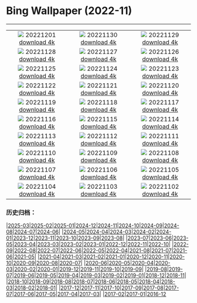 # Bing Wallpaper (2022-11)
**************
| | | |
| :----: | :----: | :----: |
| ![](https://www.bing.com/th?id=OHR.RovinjCroatia_EN-CA3151237604_1920x1080.jpg) 20221201 [download 4k](https://www.bing.com/th?id=OHR.RovinjCroatia_EN-CA3151237604_UHD.jpg) | ![](https://www.bing.com/th?id=OHR.HeronGiving_EN-CA0899005896_1920x1080.jpg) 20221130 [download 4k](https://www.bing.com/th?id=OHR.HeronGiving_EN-CA0899005896_UHD.jpg) | ![](https://www.bing.com/th?id=OHR.RedPlanetDay_EN-CA6802228398_1920x1080.jpg) 20221129 [download 4k](https://www.bing.com/th?id=OHR.RedPlanetDay_EN-CA6802228398_UHD.jpg) |
| ![](https://www.bing.com/th?id=OHR.Cecropia_EN-CA6474805804_1920x1080.jpg) 20221128 [download 4k](https://www.bing.com/th?id=OHR.Cecropia_EN-CA6474805804_UHD.jpg) | ![](https://www.bing.com/th?id=OHR.CavalcadeNathans_EN-CA7552104655_1920x1080.jpg) 20221127 [download 4k](https://www.bing.com/th?id=OHR.CavalcadeNathans_EN-CA7552104655_UHD.jpg) | ![](https://www.bing.com/th?id=OHR.OcalaNF_EN-CA3353114094_1920x1080.jpg) 20221126 [download 4k](https://www.bing.com/th?id=OHR.OcalaNF_EN-CA3353114094_UHD.jpg) |
| ![](https://www.bing.com/th?id=OHR.PreveliGorge_EN-CA2580883474_1920x1080.jpg) 20221125 [download 4k](https://www.bing.com/th?id=OHR.PreveliGorge_EN-CA2580883474_UHD.jpg) | ![](https://www.bing.com/th?id=OHR.HelianthusAnnuus_EN-CA2967094073_1920x1080.jpg) 20221124 [download 4k](https://www.bing.com/th?id=OHR.HelianthusAnnuus_EN-CA2967094073_UHD.jpg) | ![](https://www.bing.com/th?id=OHR.Waterleidingduinen_EN-CA5766790795_1920x1080.jpg) 20221123 [download 4k](https://www.bing.com/th?id=OHR.Waterleidingduinen_EN-CA5766790795_UHD.jpg) |
| ![](https://www.bing.com/th?id=OHR.FIFA2022_EN-CA2857801995_1920x1080.jpg) 20221122 [download 4k](https://www.bing.com/th?id=OHR.FIFA2022_EN-CA2857801995_UHD.jpg) | ![](https://www.bing.com/th?id=OHR.LandartPainting_EN-CA4503438649_1920x1080.jpg) 20221121 [download 4k](https://www.bing.com/th?id=OHR.LandartPainting_EN-CA4503438649_UHD.jpg) | ![](https://www.bing.com/th?id=OHR.ZNPVR_EN-CA2895767008_1920x1080.jpg) 20221120 [download 4k](https://www.bing.com/th?id=OHR.ZNPVR_EN-CA2895767008_UHD.jpg) |
| ![](https://www.bing.com/th?id=OHR.IslamicArt_EN-CA4337871348_1920x1080.jpg) 20221119 [download 4k](https://www.bing.com/th?id=OHR.IslamicArt_EN-CA4337871348_UHD.jpg) | ![](https://www.bing.com/th?id=OHR.McKenzieRiverTrail_EN-CA4064453080_1920x1080.jpg) 20221118 [download 4k](https://www.bing.com/th?id=OHR.McKenzieRiverTrail_EN-CA4064453080_UHD.jpg) | ![](https://www.bing.com/th?id=OHR.Unesco50_EN-CA7316854112_1920x1080.jpg) 20221117 [download 4k](https://www.bing.com/th?id=OHR.Unesco50_EN-CA7316854112_UHD.jpg) |
| ![](https://www.bing.com/th?id=OHR.LontraCanadensis_EN-CA0938433878_1920x1080.jpg) 20221116 [download 4k](https://www.bing.com/th?id=OHR.LontraCanadensis_EN-CA0938433878_UHD.jpg) | ![](https://www.bing.com/th?id=OHR.SanGiovanni_EN-CA0820114450_1920x1080.jpg) 20221115 [download 4k](https://www.bing.com/th?id=OHR.SanGiovanni_EN-CA0820114450_UHD.jpg) | ![](https://www.bing.com/th?id=OHR.MountAbu_EN-CA1039424298_1920x1080.jpg) 20221114 [download 4k](https://www.bing.com/th?id=OHR.MountAbu_EN-CA1039424298_UHD.jpg) |
| ![](https://www.bing.com/th?id=OHR.HainesEagle_EN-CA6987738182_1920x1080.jpg) 20221113 [download 4k](https://www.bing.com/th?id=OHR.HainesEagle_EN-CA6987738182_UHD.jpg) | ![](https://www.bing.com/th?id=OHR.VimyRidge_EN-CA2093598153_1920x1080.jpg) 20221112 [download 4k](https://www.bing.com/th?id=OHR.VimyRidge_EN-CA2093598153_UHD.jpg) | ![](https://www.bing.com/th?id=OHR.PeytoIce_EN-CA5899020103_1920x1080.jpg) 20221111 [download 4k](https://www.bing.com/th?id=OHR.PeytoIce_EN-CA5899020103_UHD.jpg) |
| ![](https://www.bing.com/th?id=OHR.HedgehogNest_EN-CA6777751359_1920x1080.jpg) 20221110 [download 4k](https://www.bing.com/th?id=OHR.HedgehogNest_EN-CA6777751359_UHD.jpg) | ![](https://www.bing.com/th?id=OHR.YiPeng_EN-CA0675797489_1920x1080.jpg) 20221109 [download 4k](https://www.bing.com/th?id=OHR.YiPeng_EN-CA0675797489_UHD.jpg) | ![](https://www.bing.com/th?id=OHR.CrestedButteEclispe_EN-CA6488901491_1920x1080.jpg) 20221108 [download 4k](https://www.bing.com/th?id=OHR.CrestedButteEclispe_EN-CA6488901491_UHD.jpg) |
| ![](https://www.bing.com/th?id=OHR.MarathonSunday_EN-CA6388282758_1920x1080.jpg) 20221107 [download 4k](https://www.bing.com/th?id=OHR.MarathonSunday_EN-CA6388282758_UHD.jpg) | ![](https://www.bing.com/th?id=OHR.Trossachs_EN-CA0580355626_1920x1080.jpg) 20221106 [download 4k](https://www.bing.com/th?id=OHR.Trossachs_EN-CA0580355626_UHD.jpg) | ![](https://www.bing.com/th?id=OHR.Deities_EN-CA0440553272_1920x1080.jpg) 20221105 [download 4k](https://www.bing.com/th?id=OHR.Deities_EN-CA0440553272_UHD.jpg) |
| ![](https://www.bing.com/th?id=OHR.AmboseliBioshere_EN-CA1208242435_1920x1080.jpg) 20221104 [download 4k](https://www.bing.com/th?id=OHR.AmboseliBioshere_EN-CA1208242435_UHD.jpg) | ![](https://www.bing.com/th?id=OHR.KluaneAutumn_EN-CA6716504725_1920x1080.jpg) 20221103 [download 4k](https://www.bing.com/th?id=OHR.KluaneAutumn_EN-CA6716504725_UHD.jpg) | ![](https://www.bing.com/th?id=OHR.Calacas_EN-CA1131179613_1920x1080.jpg) 20221102 [download 4k](https://www.bing.com/th?id=OHR.Calacas_EN-CA1131179613_UHD.jpg) |

### 历史归档：

|[2025-03](2025-03/2025-03.md)|[2025-02](2025-02/2025-02.md)|[2025-01](2025-01/2025-01.md)|[2024-12](2024-12/2024-12.md)|[2024-11](2024-11/2024-11.md)|[2024-10](2024-10/2024-10.md)|[2024-09](2024-09/2024-09.md)|[2024-08](2024-08/2024-08.md)|[2024-07](2024-07/2024-07.md)|[2024-06](2024-06/2024-06.md)|
|[2024-05](2024-05/2024-05.md)|[2024-04](2024-04/2024-04.md)|[2024-03](2024-03/2024-03.md)|[2024-02](2024-02/2024-02.md)|[2024-01](2024-01/2024-01.md)|[2023-12](2023-12/2023-12.md)|[2023-11](2023-11/2023-11.md)|[2023-10](2023-10/2023-10.md)|[2023-09](2023-09/2023-09.md)|[2023-08](2023-08/2023-08.md)|
|[2023-07](2023-07/2023-07.md)|[2023-06](2023-06/2023-06.md)|[2023-05](2023-05/2023-05.md)|[2023-04](2023-04/2023-04.md)|[2023-03](2023-03/2023-03.md)|[2023-02](2023-02/2023-02.md)|[2023-01](2023-01/2023-01.md)|[2022-12](2022-12/2022-12.md)|[2022-11](2022-11/2022-11.md)|[2022-10](2022-10/2022-10.md)|
|[2022-09](2022-09/2022-09.md)|[2022-08](2022-08/2022-08.md)|[2022-07](2022-07/2022-07.md)|[2022-06](2022-06/2022-06.md)|[2022-05](2022-05/2022-05.md)|[2022-04](2022-04/2022-04.md)|[2021-08](2021-08/2021-08.md)|[2021-07](2021-07/2021-07.md)|[2021-06](2021-06/2021-06.md)|[2021-05](2021-05/2021-05.md)|
|[2021-04](2021-04/2021-04.md)|[2021-03](2021-03/2021-03.md)|[2021-02](2021-02/2021-02.md)|[2021-01](2021-01/2021-01.md)|[2020-12](2020-12/2020-12.md)|[2020-11](2020-11/2020-11.md)|[2020-10](2020-10/2020-10.md)|[2020-09](2020-09/2020-09.md)|[2020-08](2020-08/2020-08.md)|[2020-07](2020-07/2020-07.md)|
|[2020-06](2020-06/2020-06.md)|[2020-05](2020-05/2020-05.md)|[2020-04](2020-04/2020-04.md)|[2020-03](2020-03/2020-03.md)|[2020-02](2020-02/2020-02.md)|[2020-01](2020-01/2020-01.md)|[2019-12](2019-12/2019-12.md)|[2019-11](2019-11/2019-11.md)|[2019-10](2019-10/2019-10.md)|[2019-09](2019-09/2019-09.md)|
|[2019-08](2019-08/2019-08.md)|[2019-07](2019-07/2019-07.md)|[2019-06](2019-06/2019-06.md)|[2019-05](2019-05/2019-05.md)|[2019-04](2019-04/2019-04.md)|[2019-03](2019-03/2019-03.md)|[2019-02](2019-02/2019-02.md)|[2019-01](2019-01/2019-01.md)|[2018-12](2018-12/2018-12.md)|[2018-11](2018-11/2018-11.md)|
|[2018-10](2018-10/2018-10.md)|[2018-09](2018-09/2018-09.md)|[2018-08](2018-08/2018-08.md)|[2018-07](2018-07/2018-07.md)|[2018-06](2018-06/2018-06.md)|[2018-05](2018-05/2018-05.md)|[2018-04](2018-04/2018-04.md)|[2018-03](2018-03/2018-03.md)|[2018-02](2018-02/2018-02.md)|[2018-01](2018-01/2018-01.md)|
|[2017-12](2017-12/2017-12.md)|[2017-11](2017-11/2017-11.md)|[2017-10](2017-10/2017-10.md)|[2017-09](2017-09/2017-09.md)|[2017-08](2017-08/2017-08.md)|[2017-07](2017-07/2017-07.md)|[2017-06](2017-06/2017-06.md)|[2017-05](2017-05/2017-05.md)|[2017-04](2017-04/2017-04.md)|[2017-03](2017-03/2017-03.md)|
|[2017-02](2017-02/2017-02.md)|[2017-01](2017-01/2017-01.md)|[2016-12](2016-12/2016-12.md)